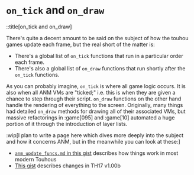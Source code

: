 # `on_tick` and `on_draw`

::title[on_tick and on_draw]

There's quite a decent amount to be said on the subject of how the touhou games update each frame, but the real short of the matter is:

* There's a global list of `on_tick` functions that run in a particular order each frame.
* There's also a global list of `on_draw` functions that run shortly after the `on_tick` functions.

As you can probably imagine, `on_tick` is where all game logic occurs. It is also when all ANM VMs are "ticked;" i.e. this is when they are given a chance to step through their script.  `on_draw` functions on the other hand handle the rendering of everything to the screen.  Originally, many things had detailed `on_draw` methods for drawing all of their associated VMs, but massive refactorings in :game[095] and :game[10] automated a huge portion of it through the introduction of layer lists.

:wip[I plan to write a page here which dives more deeply into the subject and how it concerns ANM, but in the meanwhile you can look at these:]

* [`anm_update_funcs.md` in this gist](https://gist.github.com/ExpHP/88bdef8f28f46fe4af6ab2e013b75896#file-2_anm_update_funcs-md)  describes how things work in most modern Touhous
* [This gist](https://gist.github.com/ExpHP/f275e0edc02603580f24a5ba3da952cc) describes changes in TH17 v1.00b
